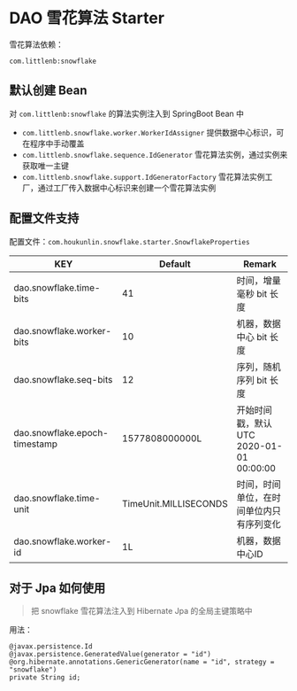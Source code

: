 # DAO 雪花算法 Starter

雪花算法依赖：
```
com.littlenb:snowflake
```



## 默认创建 Bean

对 `com.littlenb:snowflake` 的算法实例注入到 SpringBoot Bean 中

- `com.littlenb.snowflake.worker.WorkerIdAssigner` 提供数据中心标识，可在程序中手动覆盖
- `com.littlenb.snowflake.sequence.IdGenerator` 雪花算法实例，通过实例来获取唯一主键
- `com.littlenb.snowflake.support.IdGeneratorFactory` 雪花算法实例工厂，通过工厂传入数据中心标识来创建一个雪花算法实例



## 配置文件支持

配置文件：`com.houkunlin.snowflake.starter.SnowflakeProperties`

| KEY | Default | Remark |
| ----------------------------- | --------------------- |---------------------------------------- |
| dao.snowflake.time-bits | 41 | 时间，增量毫秒 bit 长度 |
| dao.snowflake.worker-bits | 10| 机器，数据中心 bit 长度 |
| dao.snowflake.seq-bits | 12 | 序列，随机序列 bit 长度 |
| dao.snowflake.epoch-timestamp | 1577808000000L | 开始时间戳，默认 UTC 2020-01-01 00:00:00 |
| dao.snowflake.time-unit | TimeUnit.MILLISECONDS | 时间，时间单位，在时间单位内只有序列变化 |
| dao.snowflake.worker-id | 1L | 机器，数据中心ID |



## 对于 Jpa 如何使用

> 把 snowflake 雪花算法注入到 Hibernate Jpa 的全局主键策略中



用法：

```
@javax.persistence.Id
@javax.persistence.GeneratedValue(generator = "id")
@org.hibernate.annotations.GenericGenerator(name = "id", strategy = "snowflake")
private String id;
```
